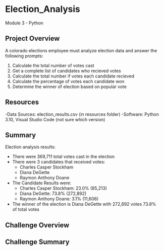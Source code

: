 # Election_Analysis
Module 3 - Python

## Project Overview
A colorado elections employee must analyze election data and answer the following prompts:
1. Calculate the total number of votes cast
2. Get a complete list of candidates who recieved votes
3. Calculate the total number if votes each candidate recieved
4. Calculate the percentage of votes each candidate won
5. Determine the winner of election based on popular vote

## Resources
-Data Sources: election_results.csv (in resources folder)
-Software: Python 3.10, Visual Studio Code (not sure which version)

## Summary
Election analysis results:
- There were 369,711 total votes cast in the election
- There were 3 candidates that received votes:
  - Charles Casper Stockham
  - Diana DeGette
  - Raymon Anthony Doane
- The Candidate Results were:
  - Charles Casper Stockham: 23.0% (85,213)
  - Diana DeGette: 73.8% (272,892)
  - Raymon Anthony Doane: 3.1% (11,606)
- The winner of the election is Diana DeGette with 272,892 votes 73.8% of total votes

## Challenge Overview


## Challenge Summary
